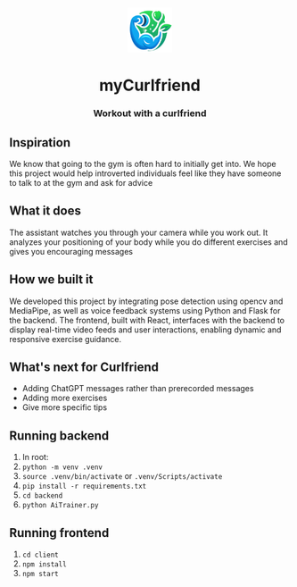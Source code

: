 <a name="readme-top"></a>

<!-- PROJECT LOGO -->
<br>
<div align="center">
  <a href="https://chezzle.onrender.com/">
    <img src="./client/public/logo.png" alt="Logo" width="80" height="80">
  </a>
  <h1 align="center">myCurlfriend</h1>
  <h3 align="center">
    Workout with a curlfriend
  </h3>
</div>


## Inspiration

We know that going to the gym is often hard to initially get into. We hope this project would help introverted individuals feel like they have someone to talk to at the gym and ask for advice

## What it does
The assistant watches you through your camera while you work out. It analyzes your positioning of your body while you do different exercises and gives you encouraging messages

## How we built it
We developed this project by integrating pose detection using opencv and MediaPipe, as well as voice feedback systems using Python and Flask for the backend. The frontend, built with React, interfaces with the backend to display real-time video feeds and user interactions, enabling dynamic and responsive exercise guidance.

## What's next for Curlfriend
- Adding ChatGPT messages rather than prerecorded messages
- Adding more exercises
- Give more specific tips


## Running backend 
1. In root:
2. `python -m venv .venv`
3. `source .venv/bin/activate` or `.venv/Scripts/activate`
4. `pip install -r requirements.txt`
5. `cd backend`
6. `python AiTrainer.py`

## Running frontend
1. `cd client`
2. `npm install`
3. `npm start`